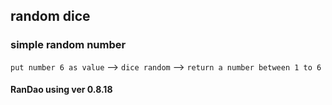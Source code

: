 ## random dice

### simple random number 

`put number 6 as value` --> `dice random` --> `return a number between 1 to 6`

#### RanDao using ver 0.8.18
